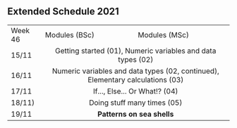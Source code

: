 ## Extended Schedule 2021

<table>
  <tr>
    <td>Week 46</td>
    <td>Modules (BSc)</td>
    <td>Modules (MSc)</td>
  </tr>
  <tr>
    <td>15/11</td>
    <td colspan="2" style="text-align:center">Getting started (01), Numeric variables and data types (02)</td>
  </tr>
  <tr>
    <td>16/11</td>
    <td colspan="2" style="text-align:center">Numeric variables and data types (02, continued), Elementary calculations (03)</td>
  </tr>
  <tr>
    <td>17/11</td>
    <td colspan="2" style="text-align:center">If..., Else... Or What!? (04)</td>
  </tr>
  <tr>
    <td>18/11)</td>
    <td colspan="2" style="text-align:center">Doing stuff many times (05)</td>
  </tr>
  <tr>
    <td>19/11</td>
    <td colspan="2" style="text-align:center"><b>Patterns on sea shells</b></td>
  </tr>
</table>
